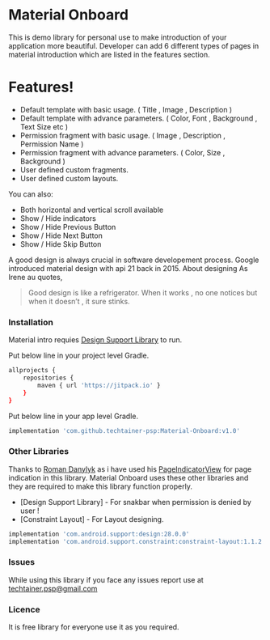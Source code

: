 # Material Onboard

This is demo library for personal use to make introduction of your application more beautiful. Developer can add 6 different types of pages in material introduction which are listed in the features section.


# Features!

  - Default template with basic usage. ( Title , Image , Description )
  - Default template with advance parameters. ( Color, Font , Background , Text Size etc )
  - Permission fragment with basic usage. ( Image , Description , Permission Name )
  - Permission fragment with advance parameters. ( Color, Size , Background )
  - User defined custom fragments.
  - User defined custom layouts.

You can also:
  - Both horizontal and vertical scroll available
  - Show / Hide indicators
  - Show / Hide Previous Button
  - Show / Hide Next Button
  - Show / Hide Skip Button

A good design is always crucial in software developement process. Google introduced material design with api 21 back in 2015. About designing As Irene au quotes,

> Good design is like a refrigerator. When it works ,
> no one notices but when it doesn’t , it sure stinks.

### Installation

Material intro requies [Design Support Library](https://developer.android.com/topic/libraries/support-library/packages#design)  to run.

Put below line in your project level Gradle.

```sh
allprojects {
    repositories {
        maven { url 'https://jitpack.io' }
    }
}
```

Put below line in your app level Gradle.

```sh
implementation 'com.github.techtainer-psp:Material-Onboard:v1.0'
```

### Other Libraries

Thanks to  [Roman Danylyk](https://github.com/romandanylyk) as i have used his [PageIndicatorView](https://github.com/romandanylyk/PageIndicatorView)  for page indication in this library.
Material Onboard uses these other libraries and they are required to make this library function properly.
* [Design Support Library] - For snakbar when permission is denied by user !
* [Constraint Layout] - For Layout designing.

```sh
implementation 'com.android.support:design:28.0.0'
implementation 'com.android.support.constraint:constraint-layout:1.1.2'
```

### Issues
While using this library if you face any issues report use at techtainer.psp@gmail.com

### Licence 

It is free library for everyone use it as you required.
